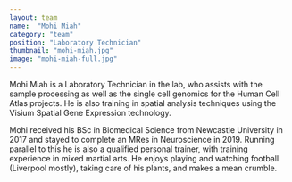```yaml
---
layout: team
name:  "Mohi Miah"
category: "team"
position: "Laboratory Technician"
thumbnail: "mohi-miah.jpg"
image: "mohi-miah-full.jpg"
---
```

Mohi Miah is a Laboratory Technician in the lab, who assists with the sample processing as well as the single cell genomics for the Human Cell Atlas projects. He is also training in spatial analysis techniques using the Visium Spatial Gene Expression technology.

Mohi received his BSc in Biomedical Science from Newcastle University in 2017 and stayed to complete an MRes in Neuroscience in 2019. Running parallel to this he is also a qualified personal trainer, with training experience in mixed martial arts. He enjoys playing and watching football (Liverpool mostly), taking care of his plants, and makes a mean crumble.